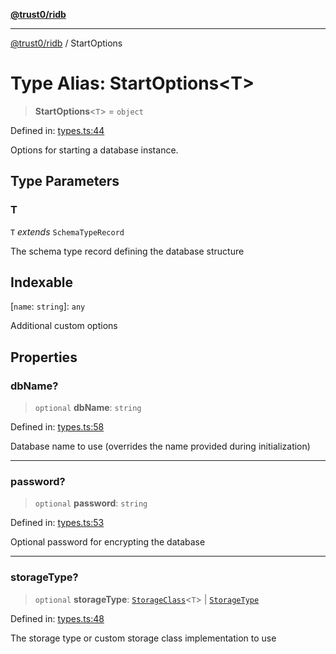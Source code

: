 [**@trust0/ridb**](../README.md)

***

[@trust0/ridb](../README.md) / StartOptions

# Type Alias: StartOptions\<T\>

> **StartOptions**\<`T`\> = `object`

Defined in: [types.ts:44](https://github.com/trust0-project/RIDB/blob/dadb7562efa81f891f1f7cc24d5ad8f9fb46af94/packages/ridb/src/types.ts#L44)

Options for starting a database instance.

## Type Parameters

### T

`T` *extends* `SchemaTypeRecord`

The schema type record defining the database structure

## Indexable

\[`name`: `string`\]: `any`

Additional custom options

## Properties

### dbName?

> `optional` **dbName**: `string`

Defined in: [types.ts:58](https://github.com/trust0-project/RIDB/blob/dadb7562efa81f891f1f7cc24d5ad8f9fb46af94/packages/ridb/src/types.ts#L58)

Database name to use (overrides the name provided during initialization)

***

### password?

> `optional` **password**: `string`

Defined in: [types.ts:53](https://github.com/trust0-project/RIDB/blob/dadb7562efa81f891f1f7cc24d5ad8f9fb46af94/packages/ridb/src/types.ts#L53)

Optional password for encrypting the database

***

### storageType?

> `optional` **storageType**: [`StorageClass`](StorageClass.md)\<`T`\> \| [`StorageType`](../enumerations/StorageType.md)

Defined in: [types.ts:48](https://github.com/trust0-project/RIDB/blob/dadb7562efa81f891f1f7cc24d5ad8f9fb46af94/packages/ridb/src/types.ts#L48)

The storage type or custom storage class implementation to use
